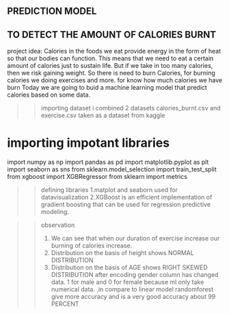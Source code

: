 ## PREDICTION MODEL 
## TO DETECT THE AMOUNT OF CALORIES BURNT

project idea: Calories in the foods we eat provide energy in the form of heat so that our bodies can function.
This means that we need to eat a certain amount of calories just to sustain life. But if we take in too many calories,
then we risk gaining weight.
So there is need to burn Calories, 
for burning calories we doing exercises and more.
for know how much calories we have burn 
Today we are going to buid a machine learning model
that predict calories based on some data.


>>importing dataset 
i combined 2 datasets
calories_burnt.csv and exercise.csv
taken as a dataset from kaggle


# importing impotant libraries 

import numpy as np
import pandas as pd
import matplotlib.pyplot as plt
import seaborn as sns
from sklearn.model_selection import train_test_split
from xgboost import XGBRegressor
from sklearn import metrics

>>defining libraries
1.matplot and seaborn used for datavisualization
2.XGBoost is an efficient implementation of gradient boosting 
that can be used for regression predictive modeling.

>> observation 
>> 1. We can see that when our duration of exercise increase our burning of calories increase.
>> 2. Distribution on the basis of height shows NORMAL DISTRIBUTION
>> 3. Distribution on the basis of AGE shows RIGHT SKEWED DISTRIBUTION
 after encoding  gender column has changed data. 1 for male and 0 for female  because ml only take numerical data.
 ,in compare to linear model randomforest give more accuracy and  is a very good accuracy about 99 PERCENT 
